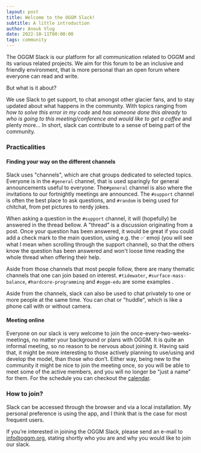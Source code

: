 ```yaml
---
layout: post
title: Welcome to the OGGM Slack!
subtitle: A little introduction
author: Anouk Vlug
date: 2022-10-11T00:00:00
tags: community
---
```


The OGGM Slack is our platform for all communication related to OGGM
and its various related projects. We aim for this forum to be an inclusive 
and friendly environment, that is more personal than
an open forum where everyone can read and write.

But what is it about? 

We use Slack to get support, to chat amongst other glacier fans, 
and to stay updated about what happens in the community. With topics 
ranging from _how to solve this error in my code_ and 
_has someone done this already_ to 
_who is going to this meeting/conference and would like to get a coffee_
and plenty more... In short, slack can contribute 
to a sense of being part of the community.

### Practicalities

#### Finding your way on the different channels

Slack uses "channels", which are chat groups dedicated to selected topics. 
Everyone is in the `#general` channel, that is used sparingly for general
announcements useful to everyone. The`#general` channel is also 
where the invitations to our fortnightly meetings are announced. The 
`#support` channel is often the best place to ask questions, and 
`#random` is being used for chitchat, from pet pictures to nerdy jokes.

When asking a question in the `#support` channel, it will (hopefully) 
be answered in the thread bellow. A "thread" is a discussion originating 
from a post. Once your question has been 
answered, it would be great if you could add a check mark 
to the main question, using e.g. the ✅ emoji (you will see what I mean when 
scrolling through the support channel), so that the others 
know the question has been answered and won't loose time reading 
the whole thread when offering their help.

Aside from those channels that most people follow, there are 
many thematic channels that one can join based on interest. 
`#tidewater`, `#surface-mass-balance`, 
`#hardcore-programming` and `#oggm-edu` are some examples . 

Aside from the channels, slack can also be used to chat privately to one or more people 
at the same time. You can chat or "huddle", which is like a phone call with or without 
camera.  

#### Meeting online

Everyone on our slack is very welcome to join the 
once-every-two-weeks-meetings, no matter your background or 
plans with OGGM. It is quite an informal meeting, so no reason to 
be nervous about joining it. Having said that, it might be more 
interesting to those actively planning to use/using and develop the 
model, than those who don’t. Either way, being new to the community 
it might be nice to join the meeting once, so you will be able to 
meet some of the active members, and you will no longer be "just a 
name" for them. For the schedule you can checkout the 
[calendar](https://oggm.org/meetings/).

### How to join?

Slack can be accessed through the browser and via a local 
installation. My personal preference is using the app, and I 
think that is the case for most frequent users.

If you’re interested in joining the OGGM Slack, please send an 
e-mail to [info@oggm.org](mailto:info@oggm.org), stating shortly 
who you are and why you would like to join our slack.

